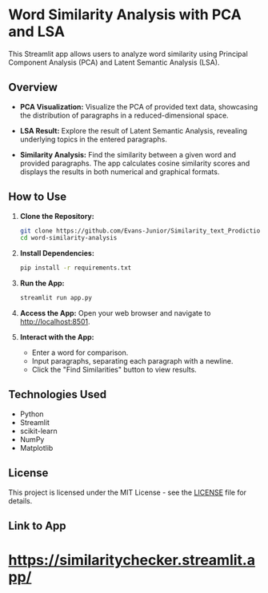 # Word Similarity Analysis with PCA and LSA

This Streamlit app allows users to analyze word similarity using Principal Component Analysis (PCA) and Latent Semantic Analysis (LSA).

## Overview

- **PCA Visualization:** Visualize the PCA of provided text data, showcasing the distribution of paragraphs in a reduced-dimensional space.

- **LSA Result:** Explore the result of Latent Semantic Analysis, revealing underlying topics in the entered paragraphs.

- **Similarity Analysis:** Find the similarity between a given word and provided paragraphs. The app calculates cosine similarity scores and displays the results in both numerical and graphical formats.

## How to Use

1. **Clone the Repository:**
    ```bash
    git clone https://github.com/Evans-Junior/Similarity_text_Prodiction_Final_Linear-Project
    cd word-similarity-analysis
    ```

2. **Install Dependencies:**
    ```bash
    pip install -r requirements.txt
    ```

3. **Run the App:**
    ```bash
    streamlit run app.py
    ```

4. **Access the App:**
    Open your web browser and navigate to [http://localhost:8501](http://localhost:8501).

5. **Interact with the App:**
    - Enter a word for comparison.
    - Input paragraphs, separating each paragraph with a newline.
    - Click the "Find Similarities" button to view results.

## Technologies Used

- Python
- Streamlit
- scikit-learn
- NumPy
- Matplotlib



## License

This project is licensed under the MIT License - see the [LICENSE](LICENSE) file for details.


## Link to App

# https://similaritychecker.streamlit.app/
